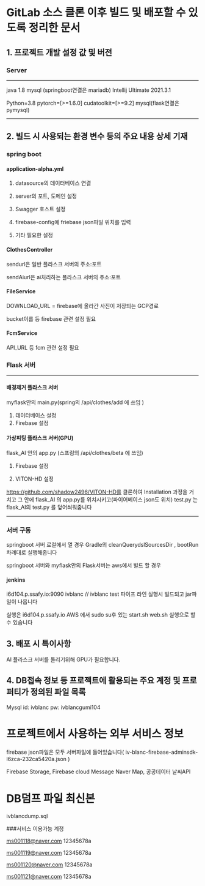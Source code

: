 # GitLab 소스 클론 이후 빌드 및 배포할 수 있도록 정리한 문서

## 1. 프로젝트 개발 설정 값 및 버전

### Server
---
java 1.8 
mysql (springboot연결은 mariadb)
Intellij Ultimate 2021.3.1

Python=3.8 pytorch=[>=1.6.0] cudatoolkit=[>=9.2]
mysql(flask연결은 pymysql)


---
## 2. 빌드 시 사용되는 환경 변수 등의 주요 내용 상세 기재

### spring boot

#### application-alpha.yml 

1. datasource의 데이터베이스 연결

2. server의 포트, 도메인 설정

3. Swagger 호스트 설정
4. firebase-config에 friebase json파일 위치를 입력
5. 기타 필요한 설정

#### ClothesController 

sendurl은 일반 플라스크 서버의 주소:포트

sendAiurl은 ai처리하는 플라스크 서버의 주소:포트

#### FileService

DOWNLOAD_URL = firebase에 올라간 사진이 저장되는 GCP경로

bucket이름 등 firebase 관련 설정 필요

#### FcmService

API_URL 등 fcm 관련 설정 필요

### Flask 서버

---
#### 배경제거 플라스크 서버

myflask안의 main.py(spring의 /api/clothes/add 에 쓰임 )

1. 데이터베이스 설정
2. Firebase 설정


#### 가상피팅 플라스크 서버(GPU)

flask_AI 안의 app.py (스프링의 /api/clothes/beta 에 쓰임)


1. Firebase 설정

2. VITON-HD 설정

https://github.com/shadow2496/VITON-HD를 클론하여 Installation 과정을 거치고
그 안에 flask_AI 의 app.py를 위치시키고(파이어베이스 json도 위치) 
test.py 는 flask_AI의 test.py 를 덮어씌워줍니다

---
### 서버 구동

springboot 서버 로컬에서 열 경우  Gradle의 cleanQuerydslSourcesDir , bootRun 차례대로 실행해줍니다

springboot 서버와 myflask안의 Flask서버는 aws에서 빌드 할 경우

#### jenkins
i6d104.p.ssafy.io:9090
ivblanc // ivblanc
test 파이프 라인 실행시 빌드되고 jar파일이 나옵니다

실행은
i6d104.p.ssafy.io AWS 에서 sudo su후 있는 start.sh web.sh 실행으로 할 수 있습니다

## 3. 배포 시 특이사항

AI 플라스크 서버를 돌리기위해 GPU가 필요합니다.

## 4. DB접속 정보 등 프로젝트에 활용되는 주요 계정 및 프로퍼티가 정의된 파일 목록

Mysql
id: ivblanc
pw: ivblancgumi104

# 프로젝트에서 사용하는 외부 서비스 정보

firebase json파일은 모두 서버파일에 들어있습니다( iv-blanc-firebase-adminsdk-l6zca-232ca5420a.json )

Firebase Storage, Firebase cloud Message
Naver Map, 공공데이터 날씨API

# DB덤프 파일 최신본

ivblancdump.sql

###서비스 이용가능 계정

ms001118@naver.com
12345678a

ms001119@naver.com
12345678a

ms001120@naver.com
12345678a

ms001121@naver.com
12345678a



